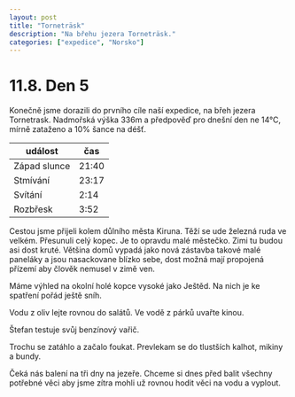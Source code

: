 ```yaml
---
layout: post
title: "Torneträsk"
description: "Na břehu jezera Torneträsk."
categories: ["expedice", "Norsko"]
---
```


# 11.8. Den 5
Konečně jsme dorazili do prvního cíle naší expedice, na břeh jezera Tornetrask.
Nadmořská výška 336m a předpověď pro dnešní den ne 14°C, mírně zataženo a 10% šance na déšť. 

| událost | čas |
| --- | --- |
| Západ slunce | 21:40 |
| Stmívání | 23:17 |
| Svítání | 2:14 |
| Rozbřesk | 3:52 |

Cestou jsme přijeli kolem důlního města Kiruna. Těží se ude železná ruda ve velkém. Přesunuli celý kopec. Je to opravdu malé městečko. Zimi tu budou asi dost kruté. Většina domů vypadá jako nová zástavba takové malé paneláky a jsou nasackovane blízko sebe, dost možná mají propojená přízemí aby člověk nemusel v zimě ven.

Máme výhled na okolní holé kopce vysoké jako Ještěd. Na nich je ke spatření pořád ještě sníh.

Vodu z oliv lejte rovnou do salátů. Ve vodě z párků uvařte kinou.

Štefan testuje svůj benzínový vařič.

Trochu se zatáhlo a začalo foukat. Prevlekam se do tlustších kalhot, mikiny a bundy.

Čeká nás balení na tři dny na jezeře. Chceme si dnes před balit všechny potřebné věci aby jsme zítra mohli už rovnou hodit věci na vodu a vyplout.